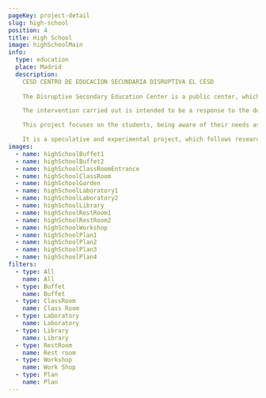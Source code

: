 ```yaml
---
pageKey: project-detail
slug: high-school
position: 4
title: High School
image: highSchoolMain
info:
  type: education
  place: Madrid
  description: 
    CESD CENTRO DE EDUCACION SECUNDARIA DISRUPTIVA EL CESD 
    
    The Disruptive Secondary Education Center is a public center, which includes the Compulsory Secondary Education cycles.

    The intervention carried out is intended to be a response to the deficiencies that we find today in this type of center.

    This project focuses on the students, being aware of their needs as per their age range and using the space as a third educator. A transformative attitude has been adopted, based on objective and real aspects, for an integral development of a person within an educational center.

    It is a speculative and experimental project, which follows research on different fields related to pedagogy, design, architecture and psychology.
images:
  - name: highSchoolBuffet1
  - name: highSchoolBuffet2
  - name: highSchoolClassRoomEntrance
  - name: highSchoolClassRoom
  - name: highSchoolGarden
  - name: highSchoolLaboratory1
  - name: highSchoolLaboratory2
  - name: highSchoolLibrary
  - name: highSchoolRestRoom1
  - name: highSchoolRestRoom2
  - name: highSchoolWorkshop
  - name: highSchoolPlan1
  - name: highSchoolPlan2
  - name: highSchoolPlan3
  - name: highSchoolPlan4
filters:
  - type: All
    name: All
  - type: Buffet
    name: Buffet
  - type: ClassRoom
    name: Class Room
  - type: Laboratory
    name: Laboratory
  - type: Library
    name: Library
  - type: RestRoom
    name: Rest room
  - type: Workshop
    name: Work Shop
  - type: Plan
    name: Plan
---
```

